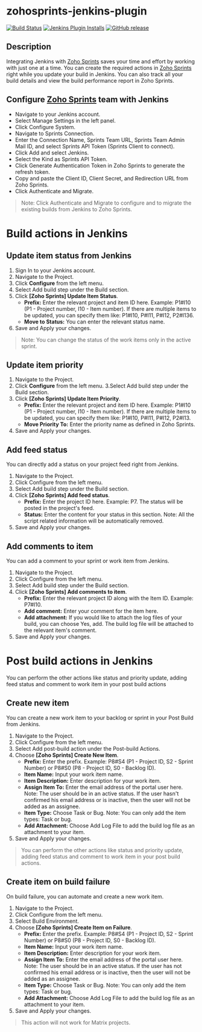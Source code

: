 # zohosprints-jenkins-plugin
[![Build Status](https://ci.jenkins.io/job/Plugins/job/zohosprints-plugin/job/master/badge/icon)](https://ci.jenkins.io/job/Plugins/job/zohosprints-plugin/job/master/)
[![Jenkins Plugin Installs](https://img.shields.io/jenkins/plugin/i/zohosprints.svg?color=blue)](https://plugins.jenkins.io/zohosprints)
[![GitHub release](https://img.shields.io/github/v/release/jenkinsci/zohosprints.svg?label=changelog)](https://github.com/jenkinsci/zohosprints-plugin/releases/latest)

## Description

Integrating Jenkins with [Zoho Sprints](https://sprints.zoho.com) saves your time and effort by working with just one at a time. You can create the required actions in [Zoho Sprints](https://sprints.zoho.com) right while you update your build in Jenkins. You can also track all your build details and view the build performance report in Zoho Sprints.

 

## Configure [Zoho Sprints](https://sprints.zoho.com) team with Jenkins

- Navigate to your Jenkins account.
- Select Manage Settings in the left panel.
- Click Configure System.
- Navigate to Sprints Connection.
- Enter the Connection Name, Sprints Team URL, Sprints Team Admin Mail ID, and select Sprints API Token (Sprints Client to connect).
- Click Add and select Jenkins.
- Select the Kind as Sprints API Token.
- Click Generate Authentication Token in Zoho Sprints to generate the refresh token.
- Copy and paste the Client ID, Client Secret, and Redirection URL from Zoho Sprints.
- Click Authenticate and Migrate.

> Note: Click Authenticate and Migrate to configure and to migrate the existing builds from Jenkins to Zoho Sprints.

# Build actions in Jenkins
## Update item status from Jenkins
1. Sign In to your Jenkins account.
2. Navigate to the Project.
3. Click **Configure** from the left menu.
4. Select Add build step under the Build section.
5. Click **[Zoho Sprints] Update Item Status**.
    - **Prefix:** Enter the relevant project and item ID here. 
          Example: P1#I10 (P1 - Project number, I10 - Item number). If there are multiple items to be updated, you can specify them like: P1#I10, P#I11, P#I12, P2#I136. 
    - **Move to Status:** You can enter the relevant status name.
6. Save and Apply your changes.

> Note: You can change the status of the work items only in the active sprint. 
 
## Update item priority
1. Navigate to the Project.
2. Click **Configure** from the left menu.
3.Select Add build step under the Build section.
4. Click **[Zoho Sprints] Update Item Priority**.
    - **Prefix:** Enter the relevant project and item ID here. 
      Example: P1#I10 (P1 - Project number, I10 - Item number). If there are multiple items to be updated, you can specify them like: P1#I10, P#I11, P#I12, P2#I13. 
    - **Move Priority To:** Enter the priority name as defined in Zoho Sprints. 
5. Save and Apply your changes.

## Add feed status

You can directly add a status on your project feed right from Jenkins. 

1. Navigate to the Project.
2. Click Configure from the left menu.
3. Select Add build step under the Build section.
4. Click **[Zoho Sprints] Add feed status**.
    - **Prefix:** Enter the project ID here. Example: P7. The status will be posted in the project's feed.
    - **Status:** Enter the content for your status in this section. Note: All the script related information will be automatically removed.
5. Save and Apply your changes.

## Add comments to item

You can add a comment to your sprint or work item from Jenkins. 

1. Navigate to the Project.
2. Click Configure from the left menu.
3. Select Add build step under the Build section.
4. Click **[Zoho Sprints] Add comments to item**. 
   - **Prefix:** Enter the relevant project ID along with the Item ID. Example: P7#I10.
   - **Add comment:** Enter your comment for the item here. 
   - **Add attachment:** If you would like to attach the log files of your build, you can choose Yes, add. The build log file will be attached to the relevant item's comment. 
5. Save and Apply your changes.

# Post build actions in Jenkins

You can perform the other actions like status and priority update, adding feed status and comment to work item in your post build actions

## Create new item

You can create a new work item to your backlog or sprint in your Post Build from Jenkins. 

1. Navigate to the Project.
2. Click Configure from the left menu.
3. Select Add post-build action under the Post-build Actions.
4. Choose **[Zoho Sprints] Create New Item**.
    - **Prefix:** Enter the prefix. Example: P8#S4 (P1 - Project ID, S2 - Sprint Number) or P8#S0 (P8 - Project ID, S0 - Backlog ID).
    - **Item Name:** Input your work item name.
    - **Item Description:** Enter description for your work item.
    - **Assign Item To:** Enter the email address of the portal user here. Note: The user should be in an active status. If the user hasn't confirmed his email address or is inactive, then the user will not be added as an assignee.
    - **Item Type:** Choose Task or Bug. Note: You can only add the item types: Task or bug.
    - **Add Attachment:** Choose Add Log File to add the build log file as an attachment to your item.
5. Save and Apply your changes.

> You can perform the other actions like status and priority update, adding feed status and comment to work item in your post build actions. 
  
## Create item on build failure
 
On build failure, you can automate and create a new work item. 

1. Navigate to the Project.
2. Click Configure from the left menu.
3. Select Build Environment.
4. Choose **[Zoho Sprints] Create Item on Failure**.
    - **Prefix:** Enter the prefix. Example: P8#S4 (P1 - Project ID, S2 - Sprint Number) or P8#S0 (P8 - Project ID, S0 - Backlog ID). 
    - **Item Name:** Input your work item name.
    - **Item Description:** Enter description for your work item.
   - **Assign Item To:** Enter the email address of the portal user here. Note: The user should be in an active status. If the user has not confirmed his email address or is inactive, then the user will not be added as an assignee.
   - **Item Type:** Choose Task or Bug. Note: You can only add the item types: Task or bug. 
   - **Add Attachment:** Choose Add Log File to add the build log file as an attachment to your item.
5. Save and Apply your changes.


> This action will not work for Matrix projects.
